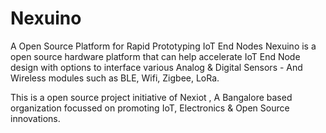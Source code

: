 # Nexuino
A Open Source Platform for Rapid Prototyping IoT End Nodes
Nexuino is a open source hardware platform that can help accelerate IoT End Node design with options to interface various Analog & Digital Sensors - And Wireless modules such as BLE, Wifi, Zigbee, LoRa.

This is a open source project initiative of Nexiot , A Bangalore based organization focussed on promoting IoT, Electronics & Open Source innovations.  
